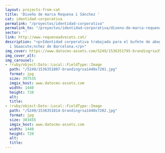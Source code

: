 ```yaml
---
layout: projects-from-cat
title: 'Diseño de marca Requena i Sánchez '
cat: identidad-corporativa
permalink: "/proyectos/identidad-corporativa"
permalink_to: "/proyectos/identidad-corporativa/diseno-de-marca-requena-i-sanchez"
sector: ''
link: http://www.requenaadvocats.cat/
description: "<p>Identidad corporativa trabajada para el bufete de abogados Requena
  i S&aacute;nchez de Barcelona.</p>"
img_cover: https://www.datocms-assets.com/5249/1536351795-brandingrsa350x350.jpg
img_cover_alt: 
img_carousel:
- !ruby/object:Dato::Local::FieldType::Image
  path: "/5249/1536351807-brandingrsa1440x7201.jpg"
  format: jpg
  size: 397535
  imgix_host: www.datocms-assets.com
  width: 1440
  height: 720
  alt: 
  title: 
- !ruby/object:Dato::Local::FieldType::Image
  path: "/5249/1536351814-brandingrsa1440x7202.jpg"
  format: jpg
  size: 383455
  imgix_host: www.datocms-assets.com
  width: 1440
  height: 720
  alt: 
  title: 
---
```


